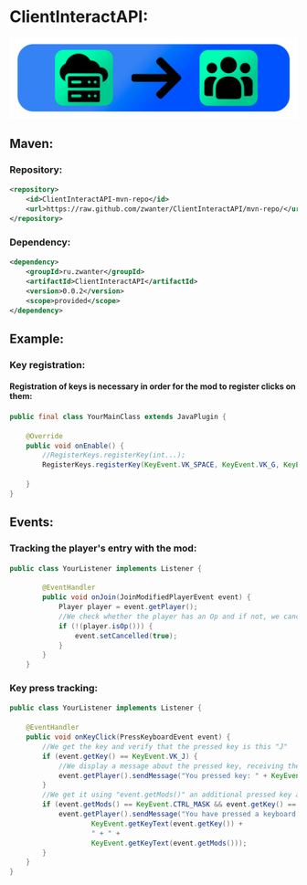# ClientInteractAPI:

![alt text](https://raw.githubusercontent.com/zwanter/ClientInteractAPI/master/images/image1.png?raw=true)

## Maven:
### Repository:
```xml
<repository>
    <id>ClientInteractAPI-mvn-repo</id>
    <url>https://raw.github.com/zwanter/ClientInteractAPI/mvn-repo/</url>
</repository>
```
### Dependency:
```xml
<dependency>
    <groupId>ru.zwanter</groupId>
    <artifactId>ClientInteractAPI</artifactId>
    <version>0.0.2</version>
    <scope>provided</scope>
</dependency>
```

## Example:

### Key registration:
#### Registration of keys is necessary in order for the mod to register clicks on them:
```java
public final class YourMainClass extends JavaPlugin {
    
    @Override
    public void onEnable() {
        //RegisterKeys.registerKey(int...);
        RegisterKeys.registerKey(KeyEvent.VK_SPACE, KeyEvent.VK_G, KeyEvent.CTRL_MASK);

    }
}
```
##
## Events:
### Tracking the player's entry with the mod:
```java
public class YourListener implements Listener {
    
        @EventHandler
        public void onJoin(JoinModifiedPlayerEvent event) {
            Player player = event.getPlayer();
            //We check whether the player has an Op and if not, we cancel the sending of the package packet with the registered keys
            if (!(player.isOp())) {
                event.setCancelled(true);
            }
        }
    }
```
### Key press tracking:
```java
public class YourListener implements Listener {
    
    @EventHandler
    public void onKeyClick(PressKeyboardEvent event) {
        //We get the key and verify that the pressed key is this "J"
        if (event.getKey() == KeyEvent.VK_J) {
            //We display a message about the pressed key, receiving the contents of the key using KeyEvent.getKeyText(key)
            event.getPlayer().sendMessage("You pressed key: " + KeyEvent.getKeyText(event.getKey()));
        }
        //We get it using "event.getMods()" an additional pressed key and check that the pressed key is "CTRL"
        if (event.getMods() == KeyEvent.CTRL_MASK && event.getKey() == KeyEvent.VK_J) {
            event.getPlayer().sendMessage("You have pressed a keyboard shortcut: " +
                    KeyEvent.getKeyText(event.getKey()) +
                    " + " +
                    KeyEvent.getKeyText(event.getMods()));
        }
    }
}
```

